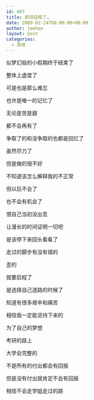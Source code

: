 ```yaml
---
id: 607
title: 即将启程了…
date: 2009-02-24T08:00:00+00:00
author: jeehon
layout: post
categories:
  - 其他
---
```

似梦幻般的小假期终于结束了
  
整体上虚度了
  
可是也是那么难忘
  
也许是唯一的记忆了
  
无论是苦是甜
  
都不会再有了
  
争取了的和没争取的也都是回忆了
  
虽然尽力了
  
但是做的很不好
  
不知道该怎么解释我的不正常
  
但以后不会了
  
也不会有机会了
  
恨自己当初没出息
  
让漫长的时间证明一切吧
  
是该停下来回头看看了
  
走过的脚步有没有错的
  
歪的

就要启程了
  
是选择自己道路的时候了
  
知道有很多艰辛和痛苦
  
相信我一定能坚持下来的
  
为了自己的梦想
  
考研的路上
  
大学会完整的
  
不是所有的付出都会有回报
  
但是没有付出就肯定不会有回报
  
相信不会走学姐走过的路